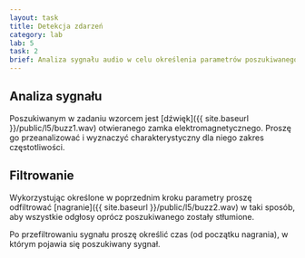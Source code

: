```yaml
---
layout: task
title: Detekcja zdarzeń
category: lab
lab: 5
task: 2
brief: Analiza sygnału audio w celu określenia parametrów poszukiwanego sygnału oraz znalezienie wzorca w nagraniu.
---
```


## Analiza sygnału

Poszukiwanym w zadaniu wzorcem jest [dźwięk]({{ site.baseurl }}/public/l5/buzz1.wav) 
otwieranego zamka elektromagnetycznego. Proszę go przeanalizować i wyznaczyć
charakterystyczny dla niego zakres częstotliwości.

## Filtrowanie

Wykorzystując określone w poprzednim kroku parametry proszę odfiltrować
[nagranie]({{ site.baseurl }}/public/l5/buzz2.wav) w taki sposób, aby
wszystkie odgłosy oprócz poszukiwanego zostały stłumione.

Po przefiltrowaniu sygnału proszę określić czas (od początku nagrania),
w którym pojawia się poszukiwany sygnał.
